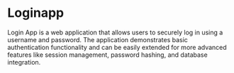 # Loginapp
Login App is a web application that allows users to securely log in using a username and password. The application demonstrates basic authentication functionality and can be easily extended for more advanced features like session management, password hashing, and database integration.
